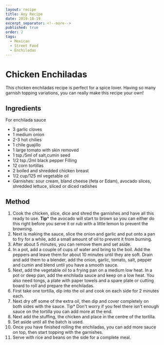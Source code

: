 ```yaml
---
layout: recipe
title: Any Recipe
date: 2019-10-19
excerpt_separator: <!--more-->
published: true
order: 2
tags:
  - Mexican
  - Street Food
  - Enchiladas
---
```


# Chicken Enchiladas

This chicken enchiladas recipe is perfect for a spice lover. Having so many garnish topping variations, you can really make this recipe your own!

<!--more-->

## Ingredients

For enchilada sauce
- 3 garlic cloves
- 1 medium onion
- 2-3 hot chilies
- 1 chile guajillo
- 1 large tomato with skin removed
- 1 tsp./5ml of salt,cumin seed
- 1/2 tsp./2ml black pepper
Filling
- 12 corn tortillas
- 2 boiled and shredded chicken breast
- 1/2 cup/125 ml vegetable oil
- Garnishes: sour cream, bland cheese (feta or Edam), avocado slices, shredded lettuce, sliced or diced radishes

## Method

1. Cook the chicken, slice, dice and shred the garnishes and have all this ready to use. **Tip*** the avocado will start to brown so you can either do this right before you serve it or rub with a little lemon to prevent the browning.
2. Next is making the sauce, slice the onion and garlic and put onto a pan to fry for a while, add a small amount of oil to prevent it from burning.
3. After about 5 minutes, you can remove them and set aside.
4. In a pot, add a couple of cups of water and bring to the boil. Add the peppers and leave them for about 10 minutes until they are soft. Drain and add them to a blender, add the onion, garlic, tomato, salt, pepper and cumin and blend until you have a smooth sauce.
5. Next, add the vegetable oil to a frying pan on a medium low heat. In a pot or deep pan, add the enchilada sauce and keep on a low heat. You also need tongs, a plate with paper towels and a spare plate or cutting board to roll and prepare the enchiladas.
6. First take one tortilla, dip into the oil and cook on each side for 2 minutes each.
7. Next dry off some of the extra oil, then dip and cover completely on both sides with the sauce. Tip* Don't worry if you feel there isn't enough sauce on the tortilla you can add more at the end.
8. Next add the stuffing, the chicken and place in the centre of the tortilla.
9. Set aside until all the batch is used.
10. Once you have finished rolling the enchiladas, you can add more sauce on top, then start topping with the garnishes.
11. Serve with rice and beans on the side for a complete meal. 
